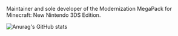 Maintainer and sole developer of the Modernization MegaPack for Minecraft: New Nintendo 3DS Edition. 

![Anurag's GitHub stats](https://github-readme-stats.vercel.app/api?username=wyndchyme\&rank_icon=github)
